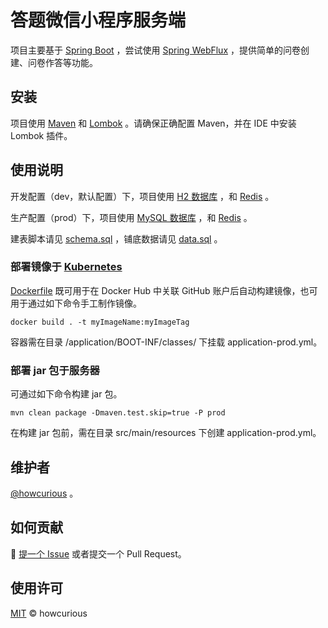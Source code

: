 # 答题微信小程序服务端

项目主要基于 [Spring Boot](https://spring.io/projects/spring-boot) ，尝试使用 [Spring WebFlux](https://docs.spring.io/spring-framework/docs/current/reference/html/web-reactive.html#spring-webflux) ，提供简单的问卷创建、问卷作答等功能。

## 安装

项目使用 [Maven](https://maven.apache.org) 和 [Lombok](https://projectlombok.org) 。请确保正确配置 Maven，并在 IDE 中安装 Lombok 插件。

## 使用说明

开发配置（dev，默认配置）下，项目使用 [H2 数据库](https://h2database.com/html/main.html) ，和 [Redis](https://redis.io/) 。

生产配置（prod）下，项目使用 [MySQL 数据库](https://www.mysql.com) ，和 [Redis](https://redis.io/) 。

建表脚本请见 [schema.sql](src/main/resources/schema.sql) ，铺底数据请见 [data.sql](src/main/resources/data.sql) 。

### 部署镜像于 [Kubernetes](https://kubernetes.io)

[Dockerfile](Dockerfile) 既可用于在 Docker Hub 中关联 GitHub 账户后自动构建镜像，也可用于通过如下命令手工制作镜像。

```
docker build . -t myImageName:myImageTag
```

容器需在目录 /application/BOOT-INF/classes/ 下挂载 application-prod.yml。

### 部署 jar 包于服务器

可通过如下命令构建 jar 包。

```
mvn clean package -Dmaven.test.skip=true -P prod
```

在构建 jar 包前，需在目录 src/main/resources 下创建 application-prod.yml。

## 维护者

[@howcurious](https://github.com/howcurious) 。

## 如何贡献

🍉 [提一个 Issue](https://github.com/howcurious/survey/issues/new) 或者提交一个 Pull Request。

## 使用许可

[MIT](LICENSE) © howcurious
